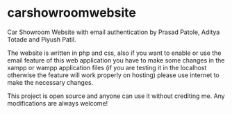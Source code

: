 # carshowroomwebsite
Car Showroom Website with email authentication by Prasad Patole, Aditya Totade and Piyush Patil.

The website is written in php and css, also if you want to enable or use the email feature of this web application you have to make some changes in the xampp or wampp application files (if you are testing it in the localhost otherwise the feature will work properly on hosting) please use internet to make the necessary changes.

This project is open source and anyone can use it without crediting me.
Any modifications are always welcome!
